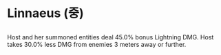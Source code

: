 # Linnaeus (중)

##

Host and her summoned entities deal 45.0% bonus Lightning DMG. Host takes 30.0% less DMG from enemies 3 meters away or further.
